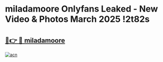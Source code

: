 # miladamoore Onlyfans Leaked - New Video & Photos March 2025 !2t82s

# <h2><a href="https://9n1fd6.iuczelnia.edu.pl?title=miladamoore&ref=2t82s">🔗👉 🔴 miladamoore</a></h2>

[![acn](https://github.com/user-attachments/assets/0f9c940e-d8b0-45ae-aac7-cd30a18b3e1c)](https://9n1fd6.iuczelnia.edu.pl?title=miladamoore&ref=2t82s)

